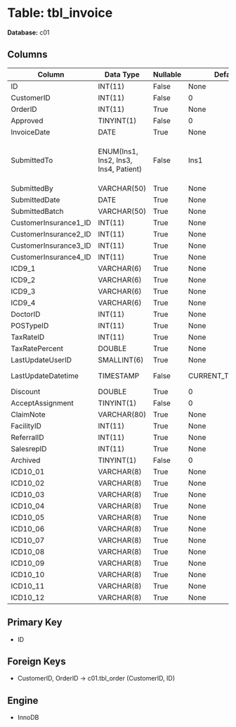 # Table: tbl_invoice

**Database:** c01

## Columns

| Column | Data Type | Nullable | Default | Extra |
|--------|-----------|----------|---------|-------|
| ID | INT(11) | False | None | AUTO_INCREMENT |
| CustomerID | INT(11) | False | 0 | None |
| OrderID | INT(11) | True | None | None |
| Approved | TINYINT(1) | False | 0 | None |
| InvoiceDate | DATE | True | None | None |
| SubmittedTo | ENUM(Ins1, Ins2, Ins3, Ins4, Patient) | False | Ins1 | `SubmittedTo` ENUM('Ins1', 'Ins2', 'Ins3', 'Ins4', 'Patient') NOT NULL DEFAULT 'Ins1' |
| SubmittedBy | VARCHAR(50) | True | None | None |
| SubmittedDate | DATE | True | None | None |
| SubmittedBatch | VARCHAR(50) | True | None | None |
| CustomerInsurance1_ID | INT(11) | True | None | None |
| CustomerInsurance2_ID | INT(11) | True | None | None |
| CustomerInsurance3_ID | INT(11) | True | None | None |
| CustomerInsurance4_ID | INT(11) | True | None | None |
| ICD9_1 | VARCHAR(6) | True | None | None |
| ICD9_2 | VARCHAR(6) | True | None | None |
| ICD9_3 | VARCHAR(6) | True | None | None |
| ICD9_4 | VARCHAR(6) | True | None | None |
| DoctorID | INT(11) | True | None | None |
| POSTypeID | INT(11) | True | None | None |
| TaxRateID | INT(11) | True | None | None |
| TaxRatePercent | DOUBLE | True | None | None |
| LastUpdateUserID | SMALLINT(6) | True | None | None |
| LastUpdateDatetime | TIMESTAMP | False | CURRENT_TIMESTAMP | ON UPDATE CURRENT_TIMESTAMP |
| Discount | DOUBLE | True | 0 | None |
| AcceptAssignment | TINYINT(1) | False | 0 | None |
| ClaimNote | VARCHAR(80) | True | None | None |
| FacilityID | INT(11) | True | None | None |
| ReferralID | INT(11) | True | None | None |
| SalesrepID | INT(11) | True | None | None |
| Archived | TINYINT(1) | False | 0 | None |
| ICD10_01 | VARCHAR(8) | True | None | None |
| ICD10_02 | VARCHAR(8) | True | None | None |
| ICD10_03 | VARCHAR(8) | True | None | None |
| ICD10_04 | VARCHAR(8) | True | None | None |
| ICD10_05 | VARCHAR(8) | True | None | None |
| ICD10_06 | VARCHAR(8) | True | None | None |
| ICD10_07 | VARCHAR(8) | True | None | None |
| ICD10_08 | VARCHAR(8) | True | None | None |
| ICD10_09 | VARCHAR(8) | True | None | None |
| ICD10_10 | VARCHAR(8) | True | None | None |
| ICD10_11 | VARCHAR(8) | True | None | None |
| ICD10_12 | VARCHAR(8) | True | None | None |

## Primary Key
- ID

## Foreign Keys
- CustomerID, OrderID → c01.tbl_order (CustomerID, ID)

## Engine
- InnoDB
